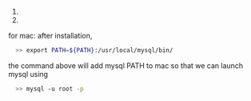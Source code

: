 1)

2)
for mac:
after installation, 
  
``` bash  
  >> export PATH=${PATH}:/usr/local/mysql/bin/
```
the command above will add mysql PATH to mac so that we can launch mysql using 

``` bash  
  >> mysql -u root -p
```
